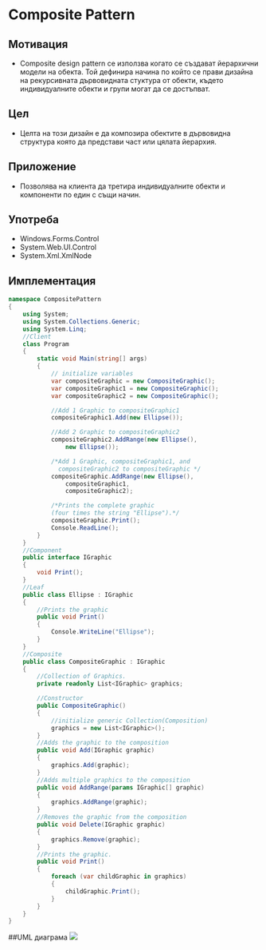 # Composite Pattern
## Мотивация
* Composite design pattern се използва когато се създават йерархични модели на обекта. 
Той дефинира начина по който се прави дизайна на рекурсивната дървовидната стуктура от
обекти, където индивидуалните обекти и групи могат да се достъпват.

## Цел
* Целта на този дизайн е да композира обектите в дървовидна структура която да представи
част или цялата йерархия.

## Приложение
* Позволява на клиента да третира индивидуалните обекти и компоненти по един с същи начин.

## Употреба
* Windows.Forms.Control
* System.Web.UI.Control
* System.Xml.XmlNode

## Имплементация
```c#
namespace CompositePattern
{
    using System;
    using System.Collections.Generic;
    using System.Linq;
    //Client
    class Program
    {
        static void Main(string[] args)
        {
            // initialize variables
            var compositeGraphic = new CompositeGraphic();
            var compositeGraphic1 = new CompositeGraphic();
            var compositeGraphic2 = new CompositeGraphic();

            //Add 1 Graphic to compositeGraphic1
            compositeGraphic1.Add(new Ellipse());

            //Add 2 Graphic to compositeGraphic2
            compositeGraphic2.AddRange(new Ellipse(), 
                new Ellipse());

            /*Add 1 Graphic, compositeGraphic1, and 
              compositeGraphic2 to compositeGraphic */
            compositeGraphic.AddRange(new Ellipse(), 
                compositeGraphic1, 
                compositeGraphic2);

            /*Prints the complete graphic 
            (four times the string "Ellipse").*/
            compositeGraphic.Print();
            Console.ReadLine();
        }
    }
    //Component
    public interface IGraphic
    {
        void Print();
    }
    //Leaf
    public class Ellipse : IGraphic
    {
        //Prints the graphic
    	public void Print()
        {
            Console.WriteLine("Ellipse");
        }
    }
    //Composite
    public class CompositeGraphic : IGraphic
    {
        //Collection of Graphics.
        private readonly List<IGraphic> graphics;

        //Constructor 
        public CompositeGraphic()
        {
            //initialize generic Collection(Composition)
            graphics = new List<IGraphic>();
        }
        //Adds the graphic to the composition
        public void Add(IGraphic graphic)
        {
            graphics.Add(graphic);
        }
        //Adds multiple graphics to the composition
        public void AddRange(params IGraphic[] graphic)
        {
            graphics.AddRange(graphic);
        }
        //Removes the graphic from the composition
        public void Delete(IGraphic graphic)
        {
            graphics.Remove(graphic);
        }
        //Prints the graphic.
        public void Print()
        {
            foreach (var childGraphic in graphics)
            {
                childGraphic.Print();
            }
        }
    }
}
```
##UML диаграма
![](https://upload.wikimedia.org/wikipedia/commons/5/5a/Composite_UML_class_diagram_%28fixed%29.svg)
